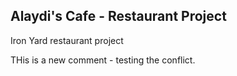 ## Alaydi's Cafe - Restaurant Project

Iron Yard restaurant project

THis is a new comment - testing the conflict.
